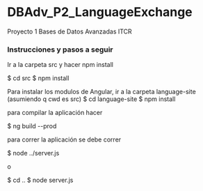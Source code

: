 # DBAdv_P2_LanguageExchange
Proyecto 1 Bases de Datos Avanzadas ITCR

### Instrucciones y pasos a seguir

Ir a la carpeta src y hacer npm install

$ cd src
$ npm install

Para instalar los modulos de Angular, ir a la carpeta language-site
(asumiendo q cwd es src)
$ cd language-site
$ npm install

para compilar la aplicación hacer

$ ng build --prod

para correr la aplicación se debe correr

$ node ../server.js

o 

$ cd ..
$ node server.js


